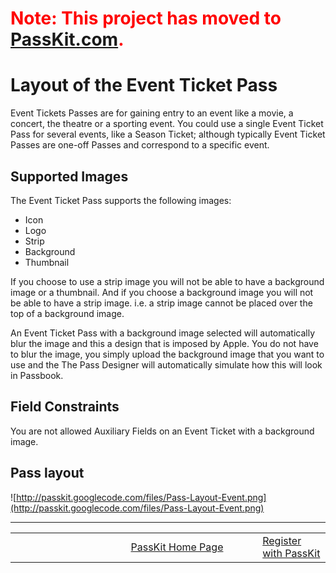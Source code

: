 # <font color='#ff0000'>Note: This project has moved to <a href='https://passkit.com/documentation/'>PassKit.com</a>.</font> #

# Layout of the Event Ticket Pass #

Event Tickets Passes are for gaining entry to an event like a movie, a concert, the theatre or a sporting event. You could use a single Event Ticket Pass for several events, like a Season Ticket; although typically Event Ticket Passes are one-off Passes and correspond to a specific event.

## Supported Images ##

The Event Ticket Pass supports the following images:

  * Icon
  * Logo
  * Strip
  * Background
  * Thumbnail

If you choose to use a strip image you will not be able to have a background image or a thumbnail.  And if you choose a background image you will not be able to have a strip image.  i.e. a strip image cannot be placed over the top of a background image.

An Event Ticket Pass with a background image selected will automatically blur the image and this a design that is imposed by Apple.  You do not have to blur the image, you simply upload the background image that you want to use and the The Pass Designer will automatically simulate how this will look in Passbook.

## Field Constraints ##

You are not allowed Auxiliary Fields on an Event Ticket with a background image.

## Pass layout ##

![http://passkit.googlecode.com/files/Pass-Layout-Event.png](http://passkit.googlecode.com/files/Pass-Layout-Event.png)


---


<table border='0'>
<blockquote><tr>
<blockquote><td width='361'></td>
<td width='353'><a href='http://PassKit.com/'>PassKit Home Page</a></td>
<td width='128'><a href='https://create.passkit.com'>Register with PassKit</a></td>
</blockquote></tr>
</table>